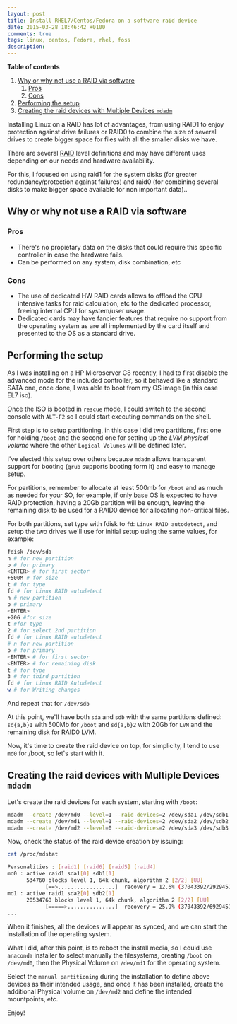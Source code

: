```yaml
---
layout: post
title: Install RHEL7/Centos/Fedora on a software raid device
date: 2015-03-28 18:46:42 +0100
comments: true
tags: linux, centos, Fedora, rhel, foss
description:
---
```

**Table of contents**
<!-- TOC depthFrom:1 insertAnchor:true orderedList:true -->

1. [Why or why not use a RAID via software](#why-or-why-not-use-a-raid-via-software)
    1. [Pros](#pros)
    2. [Cons](#cons)
2. [Performing the setup](#performing-the-setup)
3. [Creating the raid devices with Multiple Devices `mdadm`](#creating-the-raid-devices-with-multiple-devices-mdadm)

<!-- /TOC -->

Installing Linux on a RAID has lot of advantages, from using RAID1 to enjoy protection against drive failures or RAID0 to combine the size of several drives to create bigger space for files with all the smaller disks we have.

There are several [RAID](http://en.wikipedia.org/wiki/RAID) level definitions and may have different uses depending on our needs and hardware availability.

For this, I focused on using raid1 for the system disks (for greater redundancy/protection against failures) and raid0 (for combining several disks to make bigger space available for non important data)..

<a id="markdown-why-or-why-not-use-a-raid-via-software" name="why-or-why-not-use-a-raid-via-software"></a>
## Why or why not use a RAID via software

<a id="markdown-pros" name="pros"></a>
### Pros

- There's no propietary data on the disks that could require this specific controller in case the hardware fails.
- Can be performed on any system, disk combination, etc

<a id="markdown-cons" name="cons"></a>
### Cons

- The use of dedicated HW RAID cards allows to offload the CPU intensive tasks for raid calculation, etc to the dedicated processor, freeing internal CPU for system/user usage.
- Dedicated cards may have fancier features that require no support from the operating system as are all implemented by the card itself and presented to the OS as a standard drive.

<a id="markdown-performing-the-setup" name="performing-the-setup"></a>
## Performing the setup

As I was installing on a HP Microserver G8 recently, I had to first disable the advanced mode for the included controller, so it behaved like a standard SATA one, once done, I was able to boot from my OS image (in this case EL7 iso).

Once the ISO is booted in `rescue` mode, I could  switch to the second console with `ALT-F2` so I could start executing commands on the shell.

First step is to setup partitioning, in this case I did two partitions, first one for holding `/boot` and the second one for setting up the *LVM physical volume* where the other `Logical Volumes` will be defined later.

I've elected this setup over others because `mdadm` allows transparent support for booting (`grub` supports booting form it) and easy to manage setup.

For partitions, remember to allocate at least 500mb for `/boot` and as much as needed for your SO, for example, if only base OS is expected to have RAID protection, having a 20Gb partition will be enough, leaving the remaining disk to be used for a RAID0 device for allocating non-critical files.

For both partitions, set type with fdisk to `fd`: `Linux RAID autodetect`, and setup the two drives we'll use for initial setup using the same values, for example:

~~~bash
fdisk /dev/sda
n # for new partition
p # for primary
<ENTER> # for first sector
+500M # for size
t # for type
fd # for Linux RAID autodetect
n # new partition
p # primary
<ENTER>
+20G #for size
t #for type
2 # for select 2nd partition
fd # for Linux RAID autodetect
# n for new partition
p # for primary
<ENTER> # for first sector
<ENTER> # for remaining disk
t # for type
3 # for third partition
fd # for Linux RAID Autodetect
w # for Writing changes
~~~

And repeat that for `/dev/sdb`

At this point, we'll have both `sda` and `sdb` with the same partitions defined: `sd{a,b}1` with 500Mb for `/boot` and `sd{a,b}2` with 20Gb for `LVM` and the remaining disk for RAID0 LVM.

Now, it's time to create the raid device on top, for simplicity, I tend to use `md0` for /boot, so let's start with it.

<a id="markdown-creating-the-raid-devices-with-multiple-devices-mdadm" name="creating-the-raid-devices-with-multiple-devices-mdadm"></a>
## Creating the raid devices with Multiple Devices `mdadm`

Let's create the raid devices for each system, starting with `/boot`:

~~~bash
mdadm --create /dev/md0 --level=1 --raid-devices=2 /dev/sda1 /dev/sdb1
mdadm --create /dev/md1 --level=1 --raid-devices=2 /dev/sda2 /dev/sdb2
mdadm --create /dev/md2 --level=0 --raid-devices=2 /dev/sda3 /dev/sdb3
~~~

Now, check the status of the raid device creation by issuing:

~~~bash
cat /proc/mdstat

Personalities : [raid1] [raid6] [raid5] [raid4]
md0 : active raid1 sda1[0] sdb1[1]
      534760 blocks level 1, 64k chunk, algorithm 2 [2/2] [UU]
            [==>..................]  recovery = 12.6% (37043392/292945152) finish=127.5min speed=33440K/sec
md1 : active raid1 sda2[0] sdb2[1]
      20534760 blocks level 1, 64k chunk, algorithm 2 [2/2] [UU]
            [=====>...............]  recovery = 25.9% (37043392/692945152) finish=627.5min speed=13440K/sec
...
~~~

When it finishes, all the devices will appear as synced, and we can start the installation of the operating system.

What I did, after this point, is to reboot the install media, so I could use `anaconda` installer to select manually the filesystems, creating `/boot` on `/dev/md0`, then the Physical Volume on `/dev/md1` for the operating system.

Select the `manual partitioning` during the installation to define above devices as their intended usage, and once it has been installed, create the additional Physical volume on `/dev/md2` and define the intended mountpoints, etc.

Enjoy!
